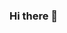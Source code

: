 ### Hi there 👋

<!--
**SanthoshReddyvan/SanthoshReddyvan** is a ✨ _special_ ✨ repository because its `README.md` (this file) appears on your GitHub profile.

Here are some ideas to get you started:

- 🔭 NWMU
- 🌱 WebApps,OOP JAVA,ADB
- 👯 World relations.
- 🤔 Barack Obama
- 💬 Ask me about anything i will say "idk"
- 📫 u can't reach me bro
- 😄 null
- ⚡ Sarcasam is not in blood it develops.
-->
